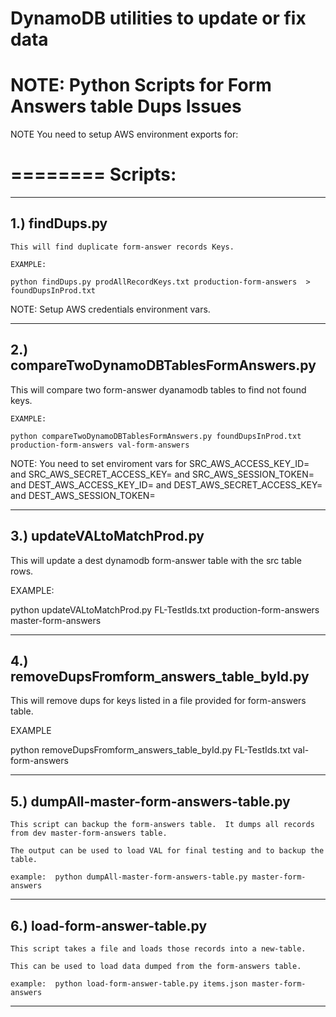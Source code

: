 
# DynamoDB utilities to update or fix data
# NOTE: Python Scripts for Form Answers table Dups Issues

NOTE You need to setup AWS environment exports for:

========
Scripts:
========

---------------------------------------------
1.) findDups.py
---------------------------------------------

    This will find duplicate form-answer records Keys.

    EXAMPLE:

    python findDups.py prodAllRecordKeys.txt production-form-answers  > foundDupsInProd.txt

NOTE: Setup AWS credentials environment vars.

---------------------------------------------
2.) compareTwoDynamoDBTablesFormAnswers.py
---------------------------------------------

   This will compare two form-answer dyanamodb tables to find not found keys.

    EXAMPLE:

    python compareTwoDynamoDBTablesFormAnswers.py foundDupsInProd.txt production-form-answers val-form-answers

NOTE: You need to set enviroment vars for SRC_AWS_ACCESS_KEY_ID= and
                                          SRC_AWS_SECRET_ACCESS_KEY= and
                                          SRC_AWS_SESSION_TOKEN= and
                                          DEST_AWS_ACCESS_KEY_ID= and
                                          DEST_AWS_SECRET_ACCESS_KEY= and
                                          DEST_AWS_SESSION_TOKEN=


---------------------------------------------
3.) updateVALtoMatchProd.py
---------------------------------------------

  This will update a dest dynamodb form-answer table with the src table rows.

  EXAMPLE:

  python updateVALtoMatchProd.py FL-TestIds.txt  production-form-answers master-form-answers

---------------------------------------------
4.) removeDupsFromform_answers_table_byId.py
---------------------------------------------
  This will remove dups for keys listed in a file provided for form-answers table.

  EXAMPLE

  python removeDupsFromform_answers_table_byId.py FL-TestIds.txt val-form-answers

---------------------------------------------
5.) dumpAll-master-form-answers-table.py
---------------------------------------------

    This script can backup the form-answers table.  It dumps all records from dev master-form-answers table.

    The output can be used to load VAL for final testing and to backup the table.

    example:  python dumpAll-master-form-answers-table.py master-form-answers

---------------------------------------------
6.) load-form-answer-table.py
---------------------------------------------

    This script takes a file and loads those records into a new-table.

    This can be used to load data dumped from the form-answers table.

    example:  python load-form-answer-table.py items.json master-form-answers

--------------------
